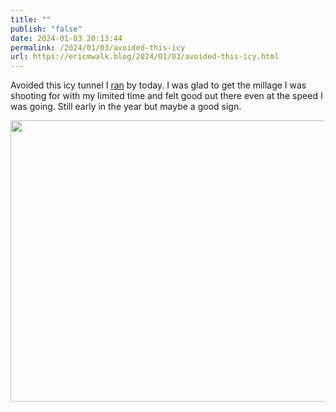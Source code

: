 ```yaml
---
title: ""
publish: "false"
date: 2024-01-03 20:13:44
permalink: /2024/01/03/avoided-this-icy
url: https://ericmwalk.blog/2024/01/03/avoided-this-icy.html
---
```


Avoided this icy tunnel I [ran](https://strava.com/activities/10487664228) by today. I was glad to get the millage I was shooting for with my limited time and felt good out there even at the speed I was going. Still early in the year but maybe a good sign.

<img src="uploads/2024/61ceae0f7b1a4c5ab1f8f4849211a0ba.jpg" width="600" height="450" alt="">
